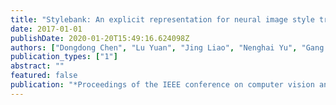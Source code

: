 ```yaml
---
title: "Stylebank: An explicit representation for neural image style transfer"
date: 2017-01-01
publishDate: 2020-01-20T15:49:16.624098Z
authors: ["Dongdong Chen", "Lu Yuan", "Jing Liao", "Nenghai Yu", "Gang Hua"]
publication_types: ["1"]
abstract: ""
featured: false
publication: "*Proceedings of the IEEE conference on computer vision and pattern recognition*"
---
```


